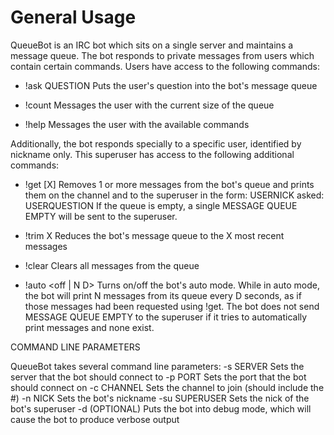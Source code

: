 General Usage
=============

QueueBot is an IRC bot which sits on a single server and maintains a message
queue. The bot responds to private messages from users which contain certain
commands. Users have access to the following commands:

* !ask QUESTION
Puts the user's question into the bot's message queue

* !count
Messages the user with the current size of the queue

* !help
Messages the user with the available commands

Additionally, the bot responds specially to a specific user, identified by
nickname only. This superuser has access to the following additional commands:

* !get [X]
Removes 1 or more messages from the bot's queue and prints them on the channel
and to the superuser in the form:
USERNICK asked: USERQUESTION
If the queue is empty, a single MESSAGE QUEUE EMPTY will be sent to the
superuser.

* !trim X
Reduces the bot's message queue to the X most recent messages

* !clear
Clears all messages from the queue

* !auto <off | N D>
Turns on/off the bot's auto mode. While in auto mode, the bot will print N
messages from its queue every D seconds, as if those messages had been
requested using !get. The bot does not send MESSAGE QUEUE EMPTY to the
superuser if it tries to automatically print messages and none exist.


COMMAND LINE PARAMETERS

QueueBot takes several command line parameters:
-s SERVER		Sets the server that the bot should connect to
-p PORT			Sets the port that the bot should connect on
-c CHANNEL		Sets the channel to join (should include the #)
-n NICK			Sets the bot's nickname
-su SUPERUSER	Sets the nick of the bot's superuser
-d				(OPTIONAL) Puts the bot into debug mode, which will cause the
				bot to produce verbose output